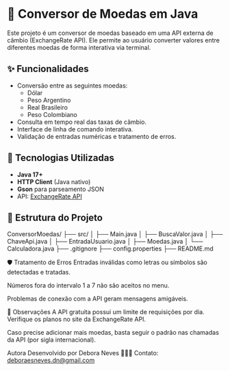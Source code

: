 # 💱 Conversor de Moedas em Java

Este projeto é um conversor de moedas baseado em uma API externa de câmbio (ExchangeRate API). Ele permite ao usuário converter valores entre diferentes moedas de forma interativa via terminal.

## ✨ Funcionalidades

- Conversão entre as seguintes moedas:
  - Dólar
  - Peso Argentino
  - Real Brasileiro
  - Peso Colombiano
- Consulta em tempo real das taxas de câmbio.
- Interface de linha de comando interativa.
- Validação de entradas numéricas e tratamento de erros.

## 🚀 Tecnologias Utilizadas

- **Java 17+**
- **HTTP Client** (Java nativo)
- **Gson** para parseamento JSON
- API: [ExchangeRate API](https://www.exchangerate-api.com/)

## 📁 Estrutura do Projeto

ConversorMoedas/
├── src/
│ ├── Main.java
│ ├── BuscaValor.java
│ ├── ChaveApi.java
│ ├── EntradaUsuario.java
│ ├── Moedas.java
│ └── Calculadora.java
├── .gitignore
├── config.properties
├── README.md

🛡️ Tratamento de Erros
Entradas inválidas como letras ou símbolos são detectadas e tratadas.

Números fora do intervalo 1 a 7 não são aceitos no menu.

Problemas de conexão com a API geram mensagens amigáveis.

📌 Observações
A API gratuita possui um limite de requisições por dia. Verifique os planos no site da ExchangeRate API.

Caso precise adicionar mais moedas, basta seguir o padrão nas chamadas da API (por sigla internacional).

Autora
Desenvolvido por Debora Neves 👩🏻‍💻
Contato: deboraesneves.dn@gmail.com
